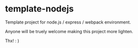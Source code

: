 # template-nodejs
Template project for node.js / express / webpack environment.

Anyone will be truely welcome making this project more lighten.

Thx! : )